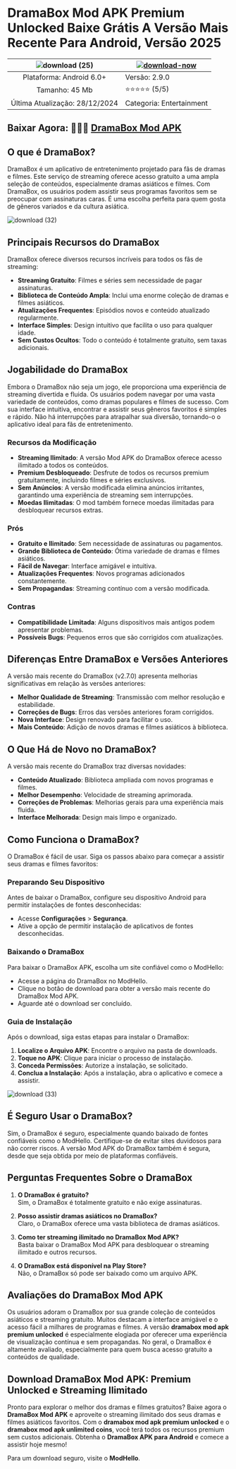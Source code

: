 # DramaBox Mod APK Premium Unlocked Baixe Grátis A Versão Mais Recente Para Android, Versão 2025

| ![download (25)](https://github.com/user-attachments/assets/ee5682af-1d96-47bf-83aa-7f6e4fa53880) | [![download-now](https://github.com/user-attachments/assets/22657e67-9d2d-46af-a41a-5d365d2ddc1f)](https://modhello.com/dramabox/)  |
|:-------------------------------------------------:|-----------------------|
| Plataforma: Android 6.0+                      | Versão: 2.9.0    |  
| Tamanho: 45 Mb                                | ⭐️⭐️⭐️⭐️⭐️ (5/5) |  
| Última Atualização: 28/12/2024                      | Categoria: Entertainment |

## Baixar Agora: 🤞🤞🤞 [DramaBox Mod APK](https://modhello.com/dramabox/)

## O que é DramaBox?  

DramaBox é um aplicativo de entretenimento projetado para fãs de dramas e filmes. Este serviço de streaming oferece acesso gratuito a uma ampla seleção de conteúdos, especialmente dramas asiáticos e filmes. Com DramaBox, os usuários podem assistir seus programas favoritos sem se preocupar com assinaturas caras. É uma escolha perfeita para quem gosta de gêneros variados e da cultura asiática.  

![download (32)](https://github.com/user-attachments/assets/8e1443f2-b53d-4229-88b5-e7c0d1919d27)


## Principais Recursos do DramaBox  

DramaBox oferece diversos recursos incríveis para todos os fãs de streaming:  

- **Streaming Gratuito**: Filmes e séries sem necessidade de pagar assinaturas.  
- **Biblioteca de Conteúdo Ampla**: Inclui uma enorme coleção de dramas e filmes asiáticos.  
- **Atualizações Frequentes**: Episódios novos e conteúdo atualizado regularmente.  
- **Interface Simples**: Design intuitivo que facilita o uso para qualquer idade.  
- **Sem Custos Ocultos**: Todo o conteúdo é totalmente gratuito, sem taxas adicionais.  

## Jogabilidade do DramaBox  

Embora o DramaBox não seja um jogo, ele proporciona uma experiência de streaming divertida e fluida. Os usuários podem navegar por uma vasta variedade de conteúdos, como dramas populares e filmes de sucesso. Com sua interface intuitiva, encontrar e assistir seus gêneros favoritos é simples e rápido. Não há interrupções para atrapalhar sua diversão, tornando-o o aplicativo ideal para fãs de entretenimento.  

### Recursos da Modificação  

- **Streaming Ilimitado**: A versão Mod APK do DramaBox oferece acesso ilimitado a todos os conteúdos.  
- **Premium Desbloqueado**: Desfrute de todos os recursos premium gratuitamente, incluindo filmes e séries exclusivos.  
- **Sem Anúncios**: A versão modificada elimina anúncios irritantes, garantindo uma experiência de streaming sem interrupções.  
- **Moedas Ilimitadas**: O mod também fornece moedas ilimitadas para desbloquear recursos extras.  

### Prós  

- **Gratuito e Ilimitado**: Sem necessidade de assinaturas ou pagamentos.  
- **Grande Biblioteca de Conteúdo**: Ótima variedade de dramas e filmes asiáticos.  
- **Fácil de Navegar**: Interface amigável e intuitiva.  
- **Atualizações Frequentes**: Novos programas adicionados constantemente.  
- **Sem Propagandas**: Streaming contínuo com a versão modificada.  

### Contras  

- **Compatibilidade Limitada**: Alguns dispositivos mais antigos podem apresentar problemas.  
- **Possíveis Bugs**: Pequenos erros que são corrigidos com atualizações.  

## Diferenças Entre DramaBox e Versões Anteriores  

A versão mais recente do DramaBox (v2.7.0) apresenta melhorias significativas em relação às versões anteriores:  

- **Melhor Qualidade de Streaming**: Transmissão com melhor resolução e estabilidade.  
- **Correções de Bugs**: Erros das versões anteriores foram corrigidos.  
- **Nova Interface**: Design renovado para facilitar o uso.  
- **Mais Conteúdo**: Adição de novos dramas e filmes asiáticos à biblioteca.  

## O Que Há de Novo no DramaBox?  

A versão mais recente do DramaBox traz diversas novidades:  

- **Conteúdo Atualizado**: Biblioteca ampliada com novos programas e filmes.  
- **Melhor Desempenho**: Velocidade de streaming aprimorada.  
- **Correções de Problemas**: Melhorias gerais para uma experiência mais fluida.  
- **Interface Melhorada**: Design mais limpo e organizado.  

## Como Funciona o DramaBox?  

O DramaBox é fácil de usar. Siga os passos abaixo para começar a assistir seus dramas e filmes favoritos:  

### Preparando Seu Dispositivo  

Antes de baixar o DramaBox, configure seu dispositivo Android para permitir instalações de fontes desconhecidas:  

- Acesse **Configurações** > **Segurança**.  
- Ative a opção de permitir instalação de aplicativos de fontes desconhecidas.  

### Baixando o DramaBox  

Para baixar o DramaBox APK, escolha um site confiável como o ModHello:  

- Acesse a página do DramaBox no ModHello.  
- Clique no botão de download para obter a versão mais recente do DramaBox Mod APK.  
- Aguarde até o download ser concluído.  

### Guia de Instalação  

Após o download, siga estas etapas para instalar o DramaBox:  

1. **Localize o Arquivo APK**: Encontre o arquivo na pasta de downloads.  
2. **Toque no APK**: Clique para iniciar o processo de instalação.  
3. **Conceda Permissões**: Autorize a instalação, se solicitado.  
4. **Conclua a Instalação**: Após a instalação, abra o aplicativo e comece a assistir.  

![download (33)](https://github.com/user-attachments/assets/7a66510c-26f9-43a7-b2a9-e034fb3e8aef)


## É Seguro Usar o DramaBox?  

Sim, o DramaBox é seguro, especialmente quando baixado de fontes confiáveis como o ModHello. Certifique-se de evitar sites duvidosos para não correr riscos. A versão Mod APK do DramaBox também é segura, desde que seja obtida por meio de plataformas confiáveis.  

## Perguntas Frequentes Sobre o DramaBox  

1. **O DramaBox é gratuito?**  
   Sim, o DramaBox é totalmente gratuito e não exige assinaturas.  

2. **Posso assistir dramas asiáticos no DramaBox?**  
   Claro, o DramaBox oferece uma vasta biblioteca de dramas asiáticos.  

3. **Como ter streaming ilimitado no DramaBox Mod APK?**  
   Basta baixar o DramaBox Mod APK para desbloquear o streaming ilimitado e outros recursos.  

4. **O DramaBox está disponível na Play Store?**  
   Não, o DramaBox só pode ser baixado como um arquivo APK.  

## Avaliações do DramaBox Mod APK  

Os usuários adoram o DramaBox por sua grande coleção de conteúdos asiáticos e streaming gratuito. Muitos destacam a interface amigável e o acesso fácil a milhares de programas e filmes. A versão **dramabox mod apk premium unlocked** é especialmente elogiada por oferecer uma experiência de visualização contínua e sem propagandas. No geral, o DramaBox é altamente avaliado, especialmente para quem busca acesso gratuito a conteúdos de qualidade.  

## Download DramaBox Mod APK: Premium Unlocked e Streaming Ilimitado  

Pronto para explorar o melhor dos dramas e filmes gratuitos? Baixe agora o **DramaBox Mod APK** e aproveite o streaming ilimitado dos seus dramas e filmes asiáticos favoritos. Com o **dramabox mod apk premium unlocked** e o **dramabox mod apk unlimited coins**, você terá todos os recursos premium sem custos adicionais. Obtenha o **DramaBox APK para Android** e comece a assistir hoje mesmo!  

Para um download seguro, visite o **ModHello**.  

